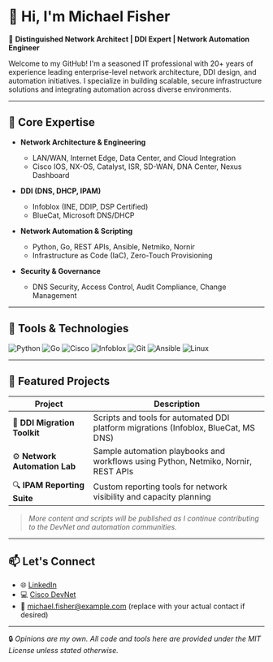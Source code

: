 # 👋 Hi, I'm Michael Fisher

🚀 **Distinguished Network Architect | DDI Expert | Network Automation Engineer**

Welcome to my GitHub! I'm a seasoned IT professional with 20+ years of experience leading enterprise-level network architecture, DDI design, and automation initiatives. I specialize in building scalable, secure infrastructure solutions and integrating automation across diverse environments.

---

## 🧰 Core Expertise

- **Network Architecture & Engineering**
  - LAN/WAN, Internet Edge, Data Center, and Cloud Integration
  - Cisco IOS, NX-OS, Catalyst, ISR, SD-WAN, DNA Center, Nexus Dashboard

- **DDI (DNS, DHCP, IPAM)**
  - Infoblox (INE, DDIP, DSP Certified)
  - BlueCat, Microsoft DNS/DHCP

- **Network Automation & Scripting**
  - Python, Go, REST APIs, Ansible, Netmiko, Nornir
  - Infrastructure as Code (IaC), Zero-Touch Provisioning

- **Security & Governance**
  - DNS Security, Access Control, Audit Compliance, Change Management

---

## 🔧 Tools & Technologies

![Python](https://img.shields.io/badge/Python-3670A0?style=flat&logo=python&logoColor=white)
![Go](https://img.shields.io/badge/Go-00ADD8?style=flat&logo=go&logoColor=white)
![Cisco](https://img.shields.io/badge/Cisco-1BA0D7?style=flat&logo=cisco&logoColor=white)
![Infoblox](https://img.shields.io/badge/Infoblox-005DA6?style=flat&logo=data:image/svg+xml;base64,&logoColor=white)
![Git](https://img.shields.io/badge/Git-F05032?style=flat&logo=git&logoColor=white)
![Ansible](https://img.shields.io/badge/Ansible-EE0000?style=flat&logo=ansible&logoColor=white)
![Linux](https://img.shields.io/badge/Linux-FCC624?style=flat&logo=linux&logoColor=black)

---

## 📂 Featured Projects

| Project | Description |
|--------|-------------|
| 🔄 **DDI Migration Toolkit** | Scripts and tools for automated DDI platform migrations (Infoblox, BlueCat, MS DNS) |
| ⚙️ **Network Automation Lab** | Sample automation playbooks and workflows using Python, Netmiko, Nornir, REST APIs |
| 🔍 **IPAM Reporting Suite** | Custom reporting tools for network visibility and capacity planning |

> *More content and scripts will be published as I continue contributing to the DevNet and automation communities.*

---

## 📫 Let's Connect

- 🌐 [LinkedIn](https://www.linkedin.com/in/your-link)
- 💻 [Cisco DevNet](https://developer.cisco.com)
- 📧 michael.fisher@example.com (replace with your actual contact if desired)

---

🔒 *Opinions are my own. All code and tools here are provided under the MIT License unless stated otherwise.*

